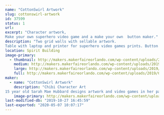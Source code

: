 ```yaml
---
name: "CottonSwirl Artwork"
slug: cottonswirl-artwork
id: 37599
status: 1
url: 
excerpt: "Character artwork,
Make your own superhero video game and a make your own  button maker."
description: "Two grid walls with sellable artwork.
Table with laptop and printer for superhero video games prints. Button maker on opposite end of table and sellable stickers, magnets, buttons and art in the middle."
location: Spirit Building
image-primary:
  - thumbnail: http://makers.makerfaireorlando.com/wp-content/uploads/2019/09/20190209_100059-150x150.jpg
    medium: http://makers.makerfaireorlando.com/wp-content/uploads/2019/09/20190209_100059-225x300.jpg
    large: http://makers.makerfaireorlando.com/wp-content/uploads/2019/09/20190209_100059-768x1024.jpg
    full: http://makers.makerfaireorlando.com/wp-content/uploads/2019/09/20190209_100059.jpg
maker:
  - name: "CottonSwirl Artwork"
    description: "Chibi Character Art
15 year old Sarah Mae Hubbard designs artwork and video games in her particular chibi style."
    image-primary: http://makers.makerfaireorlando.com/wp-content/uploads/2019/09/CS_Redesign_-_Copy1.jpg
last-modified-db: "2019-10-27 16:45:59"
last-exported: "2020-05-07 10:07:17"
---
```

